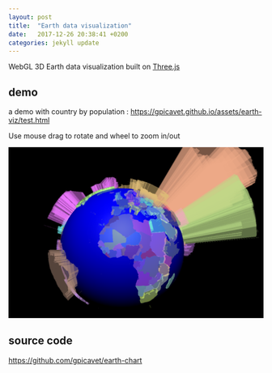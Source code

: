 ```yaml
---
layout: post
title:  "Earth data visualization"
date:   2017-12-26 20:38:41 +0200
categories: jekyll update
---
```


WebGL 3D Earth data visualization built on [Three.js](https://threejs.org/)

## demo

a demo with country by population :
<https://gpicavet.github.io/assets/earth-viz/test.html>

Use mouse drag to rotate and wheel to zoom in/out


![](/assets/earth-viz/earth-viz.png)

## source code
<https://github.com/gpicavet/earth-chart>
